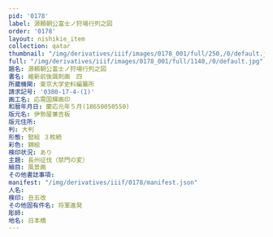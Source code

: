 ```yaml
---
pid: '0178'
label: 源頼朝公富士ノ狩場行列之図
order: '0178'
layout: nishikie_item
collection: qatar
thumbnail: "/img/derivatives/iiif/images/0178_001/full/250,/0/default.jpg"
full: "/img/derivatives/iiif/images/0178_001/full/1140,/0/default.jpg"
題名: 源頼朝公富士ノ狩場行列之図
書名: 維新前後諷刺画　四
所蔵機関: 東京大学史料編纂所
請求記号: '0380-17-4-(1)'
画工名: 応需国輝画印
和暦年月日: 慶応元年５月(18650050550)
版元名: 伊勢屋兼吉板
版元住所: 
判: 大判
形態: 竪絵 ３枚続
彩色: 錦絵
検印状況: あり
主題: 長州征伐（禁門の変）
細目: 風景画
その他書誌事項: 
manifest: "/img/derivatives/iiif/0178/manifest.json"
人名: 
検印: 丑五改
その他固有件名: 将軍進発
彫師: 
地名: 日本橋
---
```

